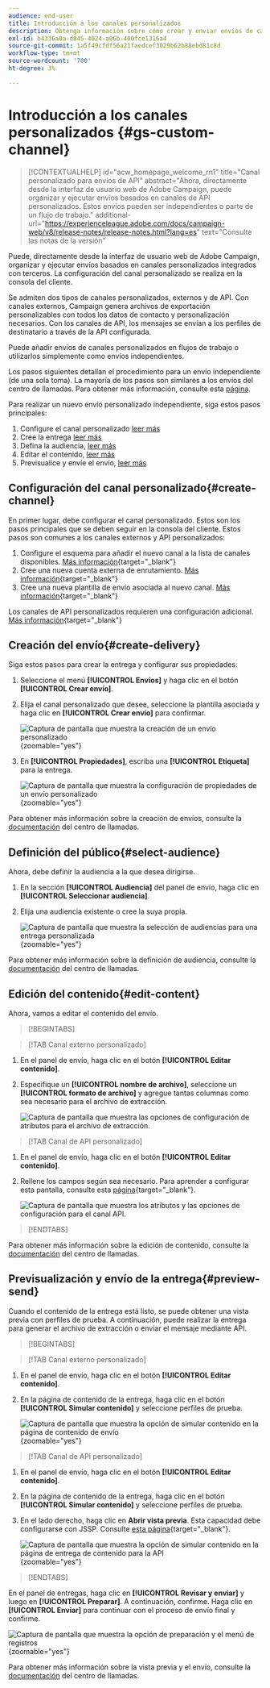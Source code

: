 ```yaml
---
audience: end-user
title: Introducción a los canales personalizados
description: Obtenga información sobre cómo crear y enviar envíos de canales personalizados con Adobe Campaign Web
exl-id: b4336a0a-d845-4024-a06b-400fce1316a4
source-git-commit: 1a5f49cfdf56a21faedcef3029b62b88ebd81c8d
workflow-type: tm+mt
source-wordcount: '700'
ht-degree: 3%

---
```


# Introducción a los canales personalizados {#gs-custom-channel}

>[!CONTEXTUALHELP]
>id="acw_homepage_welcome_rn1"
>title="Canal personalizado para envíos de API"
>abstract="Ahora, directamente desde la interfaz de usuario web de Adobe Campaign, puede organizar y ejecutar envíos basados en canales de API personalizados. Estos envíos pueden ser independientes o parte de un flujo de trabajo."
>additional-url="https://experienceleague.adobe.com/docs/campaign-web/v8/release-notes/release-notes.html?lang=es" text="Consulte las notas de la versión"

Puede, directamente desde la interfaz de usuario web de Adobe Campaign, organizar y ejecutar envíos basados en canales personalizados integrados con terceros. La configuración del canal personalizado se realiza en la consola del cliente.

Se admiten dos tipos de canales personalizados, externos y de API. Con canales externos, Campaign genera archivos de exportación personalizables con todos los datos de contacto y personalización necesarios. Con los canales de API, los mensajes se envían a los perfiles de destinatario a través de la API configurada.

Puede añadir envíos de canales personalizados en flujos de trabajo o utilizarlos simplemente como envíos independientes.

Los pasos siguientes detallan el procedimiento para un envío independiente (de una sola toma). La mayoría de los pasos son similares a los envíos del centro de llamadas. Para obtener más información, consulte esta [página](../call-center/create-call-center.md).

Para realizar un nuevo envío personalizado independiente, siga estos pasos principales:

1. Configure el canal personalizado [leer más](#create-channel)
1. Cree la entrega [leer más](#create-delivery)
1. Defina la audiencia, [leer más](#select-audience)
1. Editar el contenido, [leer más](#edit-content)
1. Previsualice y envíe el envío, [leer más](#preview-send)

## Configuración del canal personalizado{#create-channel}

En primer lugar, debe configurar el canal personalizado. Estos son los pasos principales que se deben seguir en la consola del cliente. Estos pasos son comunes a los canales externos y API personalizados:

1. Configure el esquema para añadir el nuevo canal a la lista de canales disponibles. [Más información](https://experienceleague.adobe.com/docs/campaign/campaign-v8/send/custom-channel.html#configure-schema){target="_blank"}
1. Cree una nueva cuenta externa de enrutamiento. [Más información](https://experienceleague.adobe.com/docs/campaign/campaign-v8/send/custom-channel.html#reate-ext-account){target="_blank"}
1. Cree una nueva plantilla de envío asociada al nuevo canal. [Más información](https://experienceleague.adobe.com/docs/campaign/campaign-v8/send/custom-channel.html#create-template){target="_blank"}

Los canales de API personalizados requieren una configuración adicional. [Más información](https://experienceleague.adobe.com/docs/campaign/campaign-v8/send/custom-channel.html#api-additional){target="_blank"}

## Creación del envío{#create-delivery}

Siga estos pasos para crear la entrega y configurar sus propiedades:

1. Seleccione el menú **[!UICONTROL Envíos]** y haga clic en el botón **[!UICONTROL Crear envío]**.

1. Elija el canal personalizado que desee, seleccione la plantilla asociada y haga clic en **[!UICONTROL Crear envío]** para confirmar.

   ![Captura de pantalla que muestra la creación de un envío personalizado](assets/cus-create.png){zoomable="yes"}

1. En **[!UICONTROL Propiedades]**, escriba una **[!UICONTROL Etiqueta]** para la entrega.

   ![Captura de pantalla que muestra la configuración de propiedades de un envío personalizado](assets/cus-properties.png){zoomable="yes"}

Para obtener más información sobre la creación de envíos, consulte la [documentación](../call-center/create-call-center.md#create-delivery) del centro de llamadas.

## Definición del público{#select-audience}

Ahora, debe definir la audiencia a la que desea dirigirse.

1. En la sección **[!UICONTROL Audiencia]** del panel de envío, haga clic en **[!UICONTROL Seleccionar audiencia]**.

1. Elija una audiencia existente o cree la suya propia.

   ![Captura de pantalla que muestra la selección de audiencias para una entrega personalizada](assets/cc-audience2.png){zoomable="yes"}

Para obtener más información sobre la definición de audiencia, consulte la [documentación](../call-center/create-call-center.md#select-audience) del centro de llamadas.

## Edición del contenido{#edit-content}

Ahora, vamos a editar el contenido del envío.

>[!BEGINTABS]

>[!TAB Canal externo personalizado]

1. En el panel de envío, haga clic en el botón **[!UICONTROL Editar contenido]**.

1. Especifique un **[!UICONTROL nombre de archivo]**, seleccione un **[!UICONTROL formato de archivo]** y agregue tantas columnas como sea necesario para el archivo de extracción.

   ![Captura de pantalla que muestra las opciones de configuración de atributos para el archivo de extracción.](assets/cc-content-attributes.png)

>[!TAB Canal de API personalizado]

1. En el panel de envío, haga clic en el botón **[!UICONTROL Editar contenido]**.

1. Rellene los campos según sea necesario. Para aprender a configurar esta pantalla, consulte esta [página](https://experienceleague.adobe.com/docs/campaign/campaign-v8/send/custom-channel.html#api-additional-screen){target="_blank"}.

   ![Captura de pantalla que muestra los atributos y las opciones de configuración para el canal API.](assets/cc-content-attributes-api.png)

>[!ENDTABS]

Para obtener más información sobre la edición de contenido, consulte la [documentación](../call-center/create-call-center.md#edit-content) del centro de llamadas.

## Previsualización y envío de la entrega{#preview-send}

Cuando el contenido de la entrega está listo, se puede obtener una vista previa con perfiles de prueba. A continuación, puede realizar la entrega para generar el archivo de extracción o enviar el mensaje mediante API.

>[!BEGINTABS]

>[!TAB Canal externo personalizado]

1. En el panel de envío, haga clic en el botón **[!UICONTROL Editar contenido]**.

1. En la página de contenido de la entrega, haga clic en el botón **[!UICONTROL Simular contenido]** y seleccione perfiles de prueba.

   ![Captura de pantalla que muestra la opción de simular contenido en la página de contenido de envío](assets/cus-simulate.png){zoomable="yes"}

>[!TAB Canal de API personalizado]

1. En el panel de envío, haga clic en el botón **[!UICONTROL Editar contenido]**.

1. En la página de contenido de la entrega, haga clic en el botón **[!UICONTROL Simular contenido]** y seleccione perfiles de prueba.

1. En el lado derecho, haga clic en **Abrir vista previa**. Esta capacidad debe configurarse con JSSP. Consulte [esta página](https://experienceleague.adobe.com/docs/campaign/campaign-v8/send/custom-channel.html#api-additional-preview){target="_blank"}.

   ![Captura de pantalla que muestra la opción de simular contenido en la página de entrega de contenido para la API](assets/cus-simulate-api.png){zoomable="yes"}

>[!ENDTABS]

En el panel de entregas, haga clic en **[!UICONTROL Revisar y enviar]** y luego en **[!UICONTROL Preparar]**. A continuación, confirme. Haga clic en **[!UICONTROL Enviar]** para continuar con el proceso de envío final y confirme.

![Captura de pantalla que muestra la opción de preparación y el menú de registros](assets/cus-prepare.png){zoomable="yes"}

Para obtener más información sobre la vista previa y el envío, consulte la [documentación](../call-center/create-call-center.md#preview-send) del centro de llamadas.
